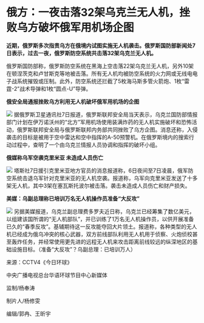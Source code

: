 # 俄方：一夜击落32架乌克兰无人机，挫败乌方破坏俄军用机场企图

**近期，俄罗斯多次指责乌方在俄境内试图实施无人机袭击。俄罗斯国防部新闻处7日表示，过去一夜，俄罗斯防空系统共击落32架乌克兰无人机。**

俄罗斯国防部称，俄罗斯防空系统在黑海上空击落22架乌克兰无人机，另外10架在顿涅茨克和卢甘斯克等地被击落。所有无人机均被防空系统的火力网或无线电电子战系统摧毁或压制。此外，防空系统还拦截了5枚海马斯多管火箭炮、1枚“雷霆-2”战术导弹和1枚“圆点-U”导弹。

**俄安全局通报挫败乌方利用无人机破坏俄军用机场的企图**

![](https://inews.gtimg.com/newsapp_bt/0/15791092092/1000)
据俄罗斯卫星通讯社7日报道，俄罗斯联邦安全局当天表示，乌克兰国防部情报部门计划在伊万诺沃州的“北方”军用机场使用装满炸药的无人机实施破坏和恐怖活动，俄罗斯联邦安全局与俄罗斯联邦内务部共同挫败了乌方企图。消息还称，入侵袭击的目标是被用于空中雷达和空中指挥的A-50预警机。在俄罗斯境内的搜索行动过程中，查明了一个由乌克兰情报人员协调和指挥的破坏小组。

**俄媒称乌军空袭克里米亚 未造成人员伤亡**

![](https://inews.gtimg.com/newsapp_bt/0/15791092126/1000)
塔斯社7日援引克里米亚地方官员的消息报道称，6日夜间至7日凌晨，俄军防空系统击退乌军针对克里米亚的无人机空袭。报道称，乌军向克里米亚发送了十多架无人机，其中3架在塞瓦斯托波尔被击落。袭击未造成人员伤亡和财产损失。

**美媒：乌副总理称已培训万名无人机操作员准备“大反攻”**

![](https://inews.gtimg.com/newsapp_bt/0/15791092133/1000)
另据美媒报道，乌克兰副总理费多罗夫近日称，乌克兰已经筹集了数亿美元，以组建该国所谓的“无人机部队”，并已训练了1万名无人机操作员，以供开展准备已久的“春季反攻”。基辅期待这一反攻能夺回大片领土。报道称，各种类型的无人机已经成为俄乌冲突的核心武器，双方前线部队利用无人机用于侦察、火炮侦校甚至轰炸任务，并经常使用更先进的远程无人机来攻击距离前线较远的纵深地区的基础设施目标。（准备“大反攻”？乌副总理：已培训万人）

来源：CCTV4《今日环球》

中央广播电视总台华语环球节目中心新媒体

监制/杨奉涛

制片人/杨修雯

编辑/郭冉、王昕宇

